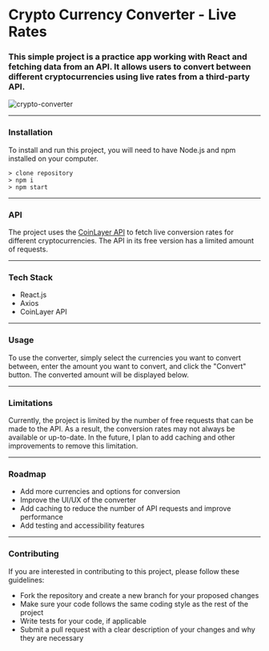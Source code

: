 # Crypto Currency Converter - Live Rates

### This simple project is a practice app working with React and fetching data from an API. It allows users to convert between different cryptocurrencies using live rates from a third-party API.

![crypto-converter](https://user-images.githubusercontent.com/92989835/206878685-220a88a1-9b3f-4c1d-8827-4a227da6c6e1.jpg)


---

### **Installation**

To install and run this project, you will need to have Node.js and npm installed on your computer.

```
> clone repository
> npm i
> npm start
```

---

### **API**

The project uses the [CoinLayer API](https://coinlayer.com/) to fetch live conversion rates for different cryptocurrencies. The API in its free version has a limited amount of requests.

---

### **Tech Stack**

- React.js
- Axios
- CoinLayer API

---

### **Usage**

To use the converter, simply select the currencies you want to convert between, enter the amount you want to convert, and click the "Convert" button. The converted amount will be displayed below.

---

### **Limitations**

Currently, the project is limited by the number of free requests that can be made to the API. As a result, the conversion rates may not always be available or up-to-date. In the future, I plan to add caching and other improvements to remove this limitation.

---

### **Roadmap**

- Add more currencies and options for conversion
- Improve the UI/UX of the converter
- Add caching to reduce the number of API requests and improve performance
- Add testing and accessibility features

---

### **Contributing**

If you are interested in contributing to this project, please follow these guidelines:

- Fork the repository and create a new branch for your proposed changes
- Make sure your code follows the same coding style as the rest of the project
- Write tests for your code, if applicable
- Submit a pull request with a clear description of your changes and why they are necessary
